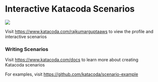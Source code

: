 # Interactive Katacoda Scenarios

[![](http://shields.katacoda.com/katacoda/rajkumarguptaaws/count.svg)](https://www.katacoda.com/rajkumarguptaaws "Get your profile on Katacoda.com")

Visit https://www.katacoda.com/rajkumarguptaaws to view the profile and interactive scenarios

### Writing Scenarios
Visit https://www.katacoda.com/docs to learn more about creating Katacoda scenarios

For examples, visit https://github.com/katacoda/scenario-example
